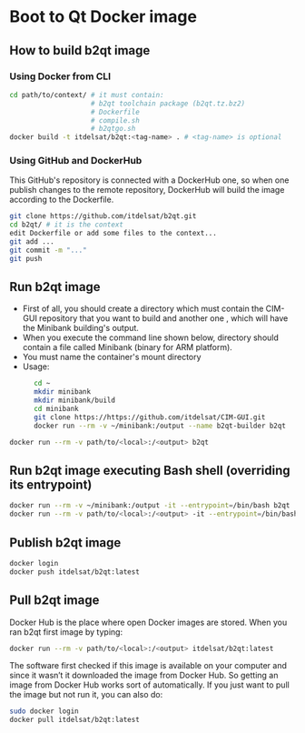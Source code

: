 # Boot to Qt Docker image

## How to build b2qt image
### Using Docker from CLI
```bash
cd path/to/context/ # it must contain:
                    # b2qt toolchain package (b2qt.tz.bz2) 
                    # Dockerfile
                    # compile.sh 
                    # b2qtgo.sh
docker build -t itdelsat/b2qt:<tag-name> . # <tag-name> is optional
```
### Using GitHub and DockerHub
This GitHub's repository is connected with a DockerHub one, so when one publish 
changes to the remote repository, DockerHub will build the image according to 
the Dockerfile.
```bash
git clone https://github.com/itdelsat/b2qt.git
cd b2qt/ # it is the context
edit Dockerfile or add some files to the context...
git add ...
git commit -m "..."
git push
```
## Run b2qt image
- First of all, you should create a directory <local> which 
  must contain the CIM-GUI repository that you want to build and 
  another one <building>, which will have the Minibank 
  building's output.
- When you execute the command line shown below, <building> 
  directory should contain a file called Minibank (binary for 
  ARM platform).
- You must name the container's mount directory <output>
- Usage:
```bash
      cd ~
      mkdir minibank
      mkdir minibank/build
      cd minibank
      git clone https://https://github.com/itdelsat/CIM-GUI.git
      docker run --rm -v ~/minibank:/output --name b2qt-builder b2qt
```
```bash
docker run --rm -v path/to/<local>:/<output> b2qt
```
## Run b2qt image executing Bash shell (overriding its entrypoint)
```bash
docker run --rm -v ~/minibank:/output -it --entrypoint=/bin/bash b2qt
docker run --rm -v path/to/<local>:/<output> -it --entrypoint=/bin/bash b2qt
```
## Publish b2qt image
```bash
docker login
docker push itdelsat/b2qt:latest
```
## Pull b2qt image
Docker Hub is the place where open Docker images are stored. When you ran 
b2qt first image by typing:
```bash
docker run --rm -v path/to/<local>:/<output> itdelsat/b2qt:latest
```
The software first checked if this image is available on your computer and 
since it wasn’t it downloaded the image from Docker Hub. So getting an image 
from Docker Hub works sort of automatically. If you just want to pull the 
image but not run it, you can also do:
```bash
sudo docker login
docker pull itdelsat/b2qt:latest
```
